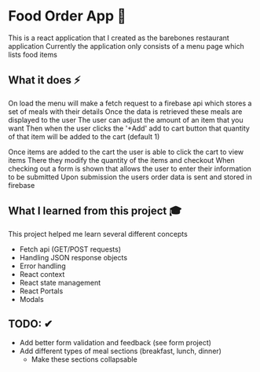# Food Order App 🍴
This is a react application that I created as the barebones restaurant application
Currently the application only consists of a menu page which lists food items

## What it does ⚡
On load the menu will make a fetch request to a firebase api which stores a set of meals with their details
Once the data is retrieved these meals are displayed to the user
The user can adjust the amount of an item that you want
Then when the user clicks the '+Add' add to cart button that quantity of that item will be added to the cart (default 1)

Once items are added to the cart the user is able to click the cart to view items
There they modify the quantity of the items and checkout
When checking out a form is shown that allows the user to enter their information to be submitted
Upon submission the users order data is sent and stored in firebase

## What I learned from this project 🎓
This project helped me learn several different concepts
- Fetch api (GET/POST requests)
- Handling JSON response objects
- Error handling
- React context
- React state management
- React Portals
- Modals

## TODO: ✔
- Add better form validation and feedback (see form project)
- Add different types of meal sections (breakfast, lunch, dinner)
  - Make these sections collapsable
